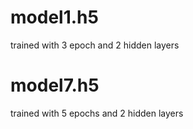 # model1.h5
trained with 3 epoch and 2 hidden layers

# model7.h5 
trained with 5 epochs and 2 hidden layers